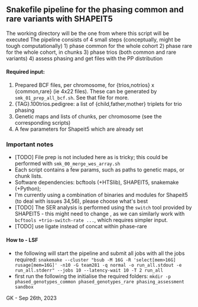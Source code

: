 ## Snakefile pipeline for the phasing common and rare variants with SHAPEIT5

The working directory will be the one from where this script will be executed
The pipeline consists of 4 small steps (conceptually, might be tough computationally)
    1) phase common for the whole cohort
    2) phase rare for the whole cohort, in chunks
    3) phase trios (both common and rare variants)
    4) assess phasing and get files with the PP distribution

#### Required input: ####
1. Prepared BCF files, per chromosome, for {trios,notrios} x {common,rare} (ie 4x22 files). 
    These can be generated by `smk_01_prep_all_bcf.sh`. See that file for more. 
2. {TAG}.100trios.pedigree: a list of {child,father,mother} triplets for trio phasing
3. Genetic maps and lists of chunks, per chromosome (see the corresponding scripts)
4. A few parameters for Shapeit5 which are already set

### Important notes ####
* [TODO] File prep is not included here as is tricky; this could be performed with `smk_00_merge_wes_array.sh`
* Each script contains a few params, such as paths to genetic maps, or chunk lists.
* Software dependencies: bcftools (+HTSlib), SHAPEIT5, snakemake (+Python); 
* I'm currently using a combination of binaries and modules for Shapeit5 (to deal with issues 34,56), please choose what's best
* [TODO] The SER analysis is performed using the `switch` tool provided by SHAPEIT5 - this might need to change , as we can similarly work with `bcftools +trio-switch-rate ...`, which requires simpler input.
* [TODO] use ligate instead of concat within phase-rare

#### How to - LSF ####
* the following will start the pipeline and submit all jobs with all the jobs required:
`snakemake --cluster "bsub -M 16G -R 'select[mem>16G] rusage[mem=16G]' -n10 -G team281 -q normal -o run_all.stdout -e run_all.stderr" --jobs 10 --latency-wait 10 -T 2 run_all`
* first run the following the initialise the required folders:
`mkdir -p phased_genotypes_common phased_genotypes_rare phasing_assessment sandbox`

GK - Sep 26th, 2023